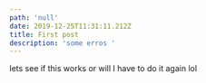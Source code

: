 ```yaml
---
path: 'null'
date: 2019-12-25T11:31:11.212Z
title: First post
description: 'some erros '
---
```

lets see if this works or will I have to do it again lol
